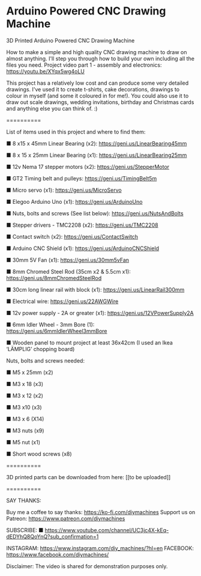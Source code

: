 # Arduino Powered CNC Drawing Machine
3D Printed Arduino Powered CNC Drawing Machine

How to make a simple and high quality CNC drawing machine to draw on almost anything. I'll step you through how to build your own including all the files you need. 
Project video part 1 - assembly and electronics: https://youtu.be/XYqx5wg4oLU

This project has a relatively low cost and can produce some very detailed drawings. I've used it to create t-shirts, cake decorations, drawings to colour in myself (and some it coloured in for me!). You could also use it to draw out scale drawings, wedding invitations, birthday and Christmas cards and anything else you can think of. :)


==========

List of items used in this project and where to find them:

■ 8 x15 x 45mm Linear Bearing (x2): https://geni.us/LinearBearing45mm

■ 8 x 15 x 25mm Linear Bearing (x1): https://geni.us/LinearBearing25mm  

■ 12v Nema 17 stepper motors (x2): https://geni.us/StepperMotor

■ GT2 Timing belt and pulleys: https://geni.us/TimingBelt5m

■ Micro servo (x1): https://geni.us/MicroServo

■ Elegoo Arduino Uno (x1): https://geni.us/ArduinoUno

■ Nuts, bolts and screws (See list below): https://geni.us/NutsAndBolts 

■ Stepper drivers - TMC2208 (x2): https://geni.us/TMC2208

■ Contact switch (x2): https://geni.us/ContactSwitch

■ Arduino CNC Shield (x1): https://geni.us/ArduinoCNCShield

■ 30mm 5V Fan (x1): https://geni.us/30mm5vFan

■ 8mm Chromed Steel Rod (35cm x2 & 5.5cm x1): https://geni.us/8mmChromedSteelRod  

■ 30cm long linear rail with block (x1): https://geni.us/LinearRail300mm

■ Electrical wire: https://geni.us/22AWGWire

■ 12v power supply - 2A or greater (x1): https://geni.us/12VPowerSupply2A

■ 6mm Idler Wheel - 3mm Bore (1): https://geni.us/6mmIdlerWheel3mmBore

■ Wooden panel to mount project at least 36x42cm (I used an Ikea ‘LÄMPLIG’ chopping board)

Nuts, bolts and screws needed:

■ M5 x 25mm (x2)

■ M3 x 18 (x3)

■ M3 x 12 (x2)

■ M3 x10 (x3)

■ M3 x 6 (X14)

■ M3 nuts (x9)

■ M5 nut (x1)

■ Short wood screws (x8)


==========

3D printed parts can be downloaded from here: [[to be uploaded]]

==========

SAY THANKS:

Buy me a coffee to say thanks: https://ko-fi.com/diymachines
Support us on Patreon: https://www.patreon.com/diymachines

SUBSCRIBE: 
■ https://www.youtube.com/channel/UC3jc4X-kEq-dEDYhQ8QoYnQ?sub_confirmation=1

INSTAGRAM: https://www.instagram.com/diy_machines/?hl=en
FACEBOOK: https://www.facebook.com/diymachines/


Disclaimer:
The video is shared for demonstration purposes only.
